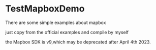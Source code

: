 # TestMapboxDemo
There are some simple examples about mapbox

just copy from the official examples and compile by myself

the Mapbox SDK is v9,which may be deprecated after April 4th 2023.
